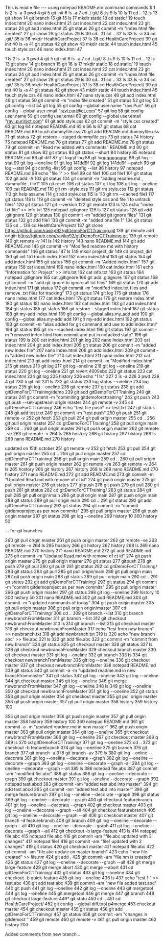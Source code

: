 This is read e file --- 
using notepad README.md command
 commands
 $     1  ls
    2  ls -a
    3  pwd
    4  git
    5  git init
    6  ls -a
    7  cd ./.git/
    8  .ls
    9  ls
   10  ls
   11  cd ..
   12  ls
   13  git show
   14  git branch
   15  git
   16  ls
   17  mkdir static
   18  cd static/
   19  touch index.html
   20  nano index.html
   21  cat index.hmtl
   22  cat index.html
   23  git status
   24  git add index.html
   25  git status
   26  git commit -m "index.html file created"
   27  git show
   28  git status
   29  ls
   30  cd..
   31  cd ..
   32  ls
   33  ls -a
   34  cd .git/
   35  ls
   36  mkdir HealthCareProject
   37  ls
   38  cd HealthCareProject/
   39  git init
   40  ls -a
   41  git status
   42  git show
   43  mkdir static
   44  touch index.html
   45  touch style.css
   46  nano index.html
   47  


  1  ls
    2  ls -a
    3  pwd
    4  git
    5  git init
    6  ls -a
    7  cd ./.git/
    8  .ls
    9  ls
   10  ls
   11  cd ..
   12  ls
   13  git show
   14  git branch
   15  git
   16  ls
   17  mkdir static
   18  cd static/
   19  touch index.html
   20  nano index.html
   21  cat index.hmtl
   22  cat index.html
   23  git status
   24  git add index.html
   25  git status
   26  git commit -m "index.html file created"
   27  git show
   28  git status
   29  ls
   30  cd..
   31  cd ..
   32  ls
   33  ls -a
   34  cd .git/
   35  ls
   36  mkdir HealthCareProject
   37  ls
   38  cd HealthCareProject/
   39  git init
   40  ls -a
   41  git status
   42  git show
   43  mkdir static
   44  touch index.html
   45  touch style.css
   46  nano index.html
   47  nano style.css
   48  git add index.html
   49  git status
   50  git commit -m "index file created"
   51  git status
   52  git log
   53  git config --list
   54  git log
   55  git config --global user.name "ravi Puri"
   56  git config --global user.email "ravi.puri@ct.com"
   57  git log
   58  git config user.name
   59  git config user.email
   60  git config --global user.email "ravi.puri@ct.com"
   61  git add style.css
   62  git commit -m "style.css created"
   63  git log
   64  notepad README.md
   65  s
   66  ls
   67  git status
   68  cat README.md
   69  touch dummyfile.css
   70  git add README.md dummyfile.css
   71  git status
   72  git restore --staged dummyfile.css
   73  git status
   74  history
   75  notepad README.md
   76  git status
   77  git add README.md
   78  git status
   79  git commit -m "Read me added with comments" README.md
   80  git status
   81  git show
   82  git status
   83  git status --short
   84  history
   85  notepad README.md
   86  git diff
   87  git loggit log
   88  git logggggggggg
   89  git log --stat
   90  git  log --oneline
   91  git log 141dd9f
   92  git log 141dd9f --patch
   93  git log --stat
   94  git config -list
   95  git config --list
   96  history
   97  notepad README.md
   98  echo "file 1" >> file1
   99  cd file1
  100  cat file1
  101  git status
  102  git add -A
  103  git status
  104  git commit -m "adding readme.md , dummyfile , file1"
  105  git reset
  106  git status
  107  git log
  108  git log --oneline
  109  cat README.md
  110  git rm -style.css
  111  git rm style.css
  112  git status
  113  git help assume
  114  git add style.css
  115  ls
  116  git rm --cached file1
  117  git status
  118  ls
  119  git commit -m "deleted style.css  and file 1 to untrack files"
  120  git status
  121  git --version
  122  git remote
  123  ls
  124  echo "index txt file" >> info.txt
  125  notepad .gitignore
  126  ls
  127  git status
  128  git add .gitignore
  129  git status
  130  git commit -m "added git ignore files"
  131  git status
  132  git add file1
  133  git commit -m "added one file 1"
  134  git status
  135  cd ..
  136  cd HealthCareProject/
  137  git clone https://github.com/ravikp92/gitDemoForCTTraining.git
  138  git remote add origin https://github.com/ravikp92/gitDemoForCTTraining.git
  139  git remote
  140  git remote -v
  141  ls
  142  history
  143  nano README.md
  144  git add README.md
  145  git commit -m "Modified readme md with history commands"
  146  git status
  147  ls
  148  mkdir project_dir
  149  cd project_dir/
  150  git init
  151  touch index.html
  152  nano index.html
  153  git status
  154  git add index.html
  155  git status
  156  git commit -m "Added index.html"
  157  git status
  158  cat index.html
  159  nano index.html
  160  cat index.html
  161  echo "Information for Project" >> info.txt
  162  cat info.txt
  163  git status
  164  notepad .gitignore
  165  cat .gitignore
  166  git add .gitignore
  167  git status
  168  git commit -m "add git ignore to ignore all txt files"
  169  git status
  170  git add index.html
  171  git status
  172  git commit -m "modifed index.txt files and remove .txt files for tracking"
  173  git status
  174  git log
  175  git status
  176  nano index.html
  177  cat index.html
  178  git status
  179  git restore index.html
  180  git status
  181  nano index.html
  182  cat index.html
  183  git add index.html
  184  gti status
  185  git status
  186  git restore --staged index.html
  187  git status
  188  git my-add index.html
  189  git config --global alias.my_add add
  190  git config --global alias.my-add add
  191  git my-add index.html
  192  git status
  193  git commit -m "alias added for git command and use to add index.html"
  194  git status
  195  git rm --cached index.html
  196  git status
  197  git commit -m "removed index.html from commit and put in untacked state"
  198  git status
  199  ls
  200  cat index.html
  201  git log
  202  nano index.html
  203  cat index.html
  204  git add index.html
  205  git status
  206  git commit -m  "added new index file"
  207  nano index.html
  208  git add index.html
  209  git commit -m  "added new index file"
  210  cat index.html
  211  nano index.html
  212  cat index.html
  213  git add index.html
  214  git commit -m "Modified index.html"
  215  git status
  216  git log
  217  git log -oneline
  218  git log --oneline
  219  git status
  220  git log --oneline
  221  git revert 4009ebc
  222  git status
  223  cat index.html
  224  git log
  225  history
  226  echo "1  ls"
  227      2  ls -a
  228      3  pwd
  229      4  git
  230      5  git init
  231  ls
  232  git status
  233  log status --oneline
  234  log status
  235  git log --oneline
  236  git remote
  237  git status
  238  git add gitDemoForCTTraining/demo
  239  git add gitDemoForCTTraining
  240  git status
  241  git commit -m "commiting gitdemoforcttraining"
  242  git push
  243  git push --set-upstream origin master
  244  git remote -v
  245  cd gitDemoForCTTraining/
  246  echo "test file push" >> test.txt
  247  git status
  248  git add test.txt
  249  git commit -m "test push"
  250  git push
  251  git remote -v
  252  git fetch
  253  git pull
  254  git pull origin master
  255  cd ..
  256  git pull origin master
  257  cd gitDemoForCTTraining/
  258  git pull origin main
  259  cd ..
  260  git pull origin master
  261  git push origin master
  262  git remote -ve
  263  git remote -v
  264  ls
  265  hostory
  266  git history
  267  history
  268  ls
  269  nano README.md
  270  history

updated on 15th october
 251  git remote -v
  252  git fetch
  253  git pull
  254  git pull origin master
  255  cd ..
  256  git pull origin master
  257  cd gitDemoForCTTraining/
  258  git pull origin main
  259  cd ..
  260  git pull origin master
  261  git push origin master
  262  git remote -ve
  263  git remote -v
  264  ls
  265  hostory
  266  git history
  267  history
  268  ls
  269  nano README.md
  270  history
  271  nano README.md
  272  git add README.md
  273  git commit -m "Updated Read.md with remove of ct id"
  274  git push origin master
  275  git pull origin master
  276  git status
  277  gitpush
  278  git push
  279  git pull
  280  git push
  281  git status
  282  cd gitDemoForCTTraining/
  283  git status
  284  git pull
  285  git pull origin/main
  286  git pull origin main
  287  git push origin main
  288  git status
  289  git pull origin main
  290  cd ..
  291  git status
  292  git add gitDemoForCTTraining/
  293  git status
  294  git commit -m "commit gitdemoproject as per new commits"
  295  git pull origin master
  296  git push origin master
  297  git status
  298  git log --oneline
  299  history 10
  300  history 50

-- for git branches

 260  git pull origin master
  261  git push origin master
  262  git remote -ve
  263  git remote -v
  264  ls
  265  hostory
  266  git history
  267  history
  268  ls
  269  nano README.md
  270  history
  271  nano README.md
  272  git add README.md
  273  git commit -m "Updated Read.md with remove of ct id"
  274  git push origin master
  275  git pull origin master
  276  git status
  277  gitpush
  278  git push
  279  git pull
  280  git push
  281  git status
  282  cd gitDemoForCTTraining/
  283  git status
  284  git pull
  285  git pull origin/main
  286  git pull origin main
  287  git push origin main
  288  git status
  289  git pull origin main
  290  cd ..
  291  git status
  292  git add gitDemoForCTTraining/
  293  git status
  294  git commit -m "commit gitdemoproject as per new commits"
  295  git pull origin master
  296  git push origin master
  297  git status
  298  git log --oneline
  299  history 10
  300  history 50
  301  nano README.md
  302  git add README.md
  303  git commit -m "updated commands of today"
  304  git push origin master
  305  git pull origin master
  306  git pull origin origin/master
  307  cd gitDemoForCTTraining/
  308  cd ..
  309  git branch --list
  310  git branch newbranchFromMaster
  311  git branch --list
  312  git checkout newbranchFromMaster
  313  ls
  314  git branch --list
  315  git checkout master
  316  git checkout newbranchFromMaster
  317  echo "test from new branch" >> newbranch.txt
  318  git add newbranch.txt
  319  ls
  320  echo "new branch abc" >> file.abc
  321  ls
  322  git add file.abc
  323  git commit -m "commit from new branch"
  324  git status
  325  git checkout master
  326  git status
  327  ls
  328  git checkout newbranchFromMaster
  329  checkout branch master
  330  git checkout master
  331  git log --oneline
  332  git branch
  333  ls
  334  git checkout newbranchFromMaster
  335  git log --oneline
  336  git checkout master
  337  git checkout newbranchFromMaster
  338  notepad README.md
  339  git status
  340  git commit -a -m "updated readme.md in new branchfrommaster"
  341  git status
  342  git log --oneline
  343  git log --oneline
  344  git checkout master
  345  git log --oneline
  346  git merge newbranchFromMaster
  347  git log --oneline
  348  ls
  349  git log --oneline
  350  git checkout newbranchFromMaster
  351  git log --oneline
  352  git status
  353  git pull origin master
  354  git checkout master
  355  git pull origin master
  356  git push origin master
  357  git pull origin master
  358  history
  359  history 100


  355  git pull origin master
  356  git push origin master
  357  git pull origin master
  358  history
  359  history 100
  360  notepad README.md
  361  git commit -a -m "updated readme.md in new master"
  362  git push origin master
  363  git pull origin master
  364  git log --oneline
  365  git checkout newbranchFromMaster
  366  git log --oneline
  367  git checkout master
  368  q
  369  ls
  370  cd gitDemoForCTTraining/
  371  git log --oneline
  372  cd ..
  373  git checkout -b featurebranch
  374  git log --oneline
  375  gti branch
  376  git branch
  377  git branch -a
  378  git branch -av
  379  ls
  380  git log --online --decorate
  381  git log --oneline --decorate --graph
  382  git log --oneline --decorate --graph
  383  git log --oneline --decorate --graph -all
  384  git log --oneline --decorate --graph --all
  385  ls
  386  notepad file.abc
  387  git commit -am "modified fiel.abc"
  388  git status
  389  git log --oneline --decorate --graph
  390  git checkout master
  391  git log --oneline --decorate --graph
  392  notepad test.abcd
  393  git commit -am "added test.abd into master"
  394  git add test.abcd
  395  git commit -am "added test.abd into master"
  396  git merge featurebranch
  397  git log --oneline --decorate --graph
  398  git status
  399  git log --oneline --decorate --graph
  400  git checkout featurebranch
  401  git log --oneline --decorate --graph
  402  git checkout master
  403  git log --oneline --decorate --graph --all
  404  git checkout featurebranch
  405  git log --oneline --decorate --graph --all
  406  git checkout master
  407  git branch -d featurebranch
  408  git branch
  409  git log --oneline --decorate --graph --all
  410  git log --oneline --decorate --graph
  411  git log --oneline --decorate --graph --all
  412  git checkout -b large-feature
  413  ls
  414  notepad file.abc
  415  notepad file.abc
  416  git commit -am "file.abc updated with 3 changes"
  417  notepad file1
  418  git commit -am "file1 updated with 2 changes"
  419  git status
  420  git checkout master
  421  notepad file.abc
  422  git commit -am "file.abc update on master branch"
  423  echo "new file created" >> file.nm
  424  git add .
  425  git commit -am "file.nm is created"
  426  git status
  427  git log --oneline --decorate --graph --all
  428  git merge large-feature
  429  git merge abort
  430  git merge --abort
  431  cd gitDemoForCTTraining/
  432  git status
  433  git log --oneline
  434  git checkout -b quick-feature
  435  git log --oneline
  436  ls
  437  echo "test 1 " >> test.abc
  438  git add test.abc
  439  git commit -am "new file added test.abc"
  440  git push
  441  git log --oneline
  442  git log --oneline
  443  git mergetool
  444  git log --oneline
  445  git mergetool
  446  git merge
  447  git branch
  448  git checkout large-feature
  449* git statu
  450  cd ..
  451  cd HealthCareProject/
  452  git config --global diff.tool p4merge
  453  checkout master
  454  git checkout master
  455  git status
  456  git add gitDemoForCTTraining/
  457  git status
  458  git commit -am "changes in gitdemoct "
  459  git remote
  460  git remote -v
  461  git pull origin master
  462  history 200


Added comments from new branch...